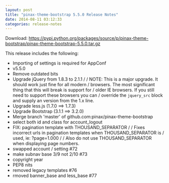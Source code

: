 ```yaml
---
layout: post
title: "pinax-theme-bootstrap 5.5.0 Release Notes"
date: 2014-08-11 03:12:33
categories: release-notes
---
```


Download: <https://pypi.python.org/packages/source/p/pinax-theme-bootstrap/pinax-theme-bootstrap-5.5.0.tar.gz>

This release includes the following:

* Importing of settings is required for AppConf
* v5.5.0
* Remove outdated bits
* Upgrade jQuery from 1.8.3 to 2.1.1 /  / NOTE: This is a major upgrade. It should work just fine for all modern / browsers. The most significant thing that this will break is support for / older IE browsers. If you still need to support these browsers you can / override the `jquery_src` block and supply an version from the 1.x line.
* Upgrade less.js (1.7.0 ==> 1.7.3)
* Upgrade Bootstrap (3.1.1 ==> 3.2.0)
* Merge branch 'master' of github.com:pinax/pinax-theme-bootstrap
* select both id and class for account_logout
* FIX: pagination template with THOUSAND_SEPARATOR /  / Fixes incorrect urls in pagination templates when THOUSAND_SEPARATOR is / used, ie: ?page=1.000 /  / Also do not use THOUSAND_SEPARATOR when displaying page numbers.
* swapped account / setting #72
* make subnav base 3/9 not 2/10 #73
* copyright year
* PEP8 nits
* removed legacy templates #76
* rmoved banner_base and less_base #77
